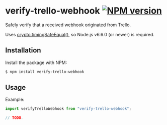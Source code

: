 # verify-trello-webhook [![NPM version](http://img.shields.io/npm/v/verify-trello-webhook.svg?style=flat-square)](https://www.npmjs.org/package/verify-trello-webhook)

Safely verify that a received webhook originated from Trello.

Uses [crypto.timingSafeEqual()](https://nodejs.org/api/crypto.html#crypto_crypto_timingsafeequal_a_b), so Node.js v6.6.0 (or newer) is required.

## Installation

Install the package with NPM:

```bash
$ npm install verify-trello-webhook
```

## Usage

Example:

```js
import verifyTrelloWebhook from "verify-trello-webhook";

// TODO.
```
